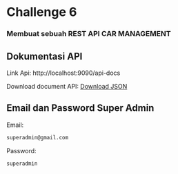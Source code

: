 # **Challenge 6**
### Membuat sebuah REST API CAR MANAGEMENT

## Dokumentasi API
Link Api: http://localhost:9090/api-docs

Download document API:
[Download JSON](swagger.json)


## Email dan Password Super Admin
Email:
```sh
superadmin@gmail.com
```
Password:
```sh
superadmin
```
